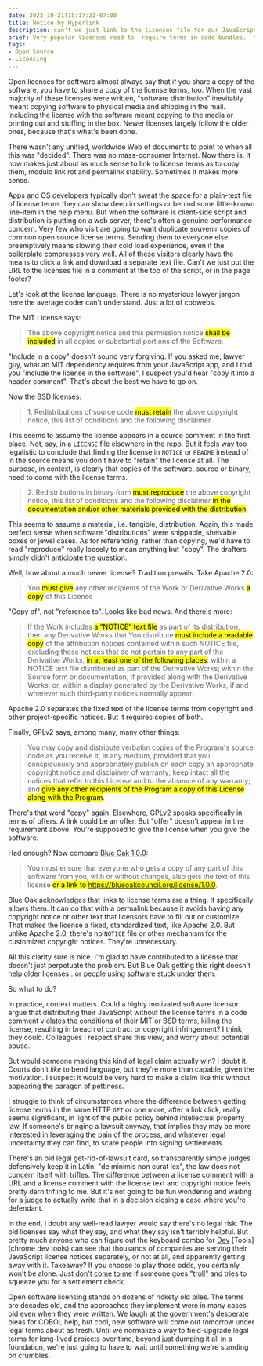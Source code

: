 ```yaml
---
date: 2022-10-21T15:17:31-07:00
title: Notice by Hyperlink
description: can't we just link to the licenses file for our JavaScript?
brief: Very popular licenses read to  require terms in code bundles.  Yes, that's ridiculous, and lots of devs are ignoring it.  This is what happens when we keep using terms from the Reagan era.
tags:
- Open Source
- Licensing
---
```


Open licenses for software almost always say that if you share a copy of the software, you have to share a copy of the license terms, too.  When the vast majority of these licenses were written, "software distribution" inevitably meant copying software to physical media and shipping in the mail.  Including the license with the software meant copying to the media or printing out and stuffing in the box.  Newer licenses largely follow the older ones, because that's what's been done.

There wasn't any unified, worldwide Web of documents to point to when all this was "decided".  There was no mass-consumer Internet.  Now there is.  It now makes just about as much sense to link to license terms as to copy them, modulo link rot and permalink stability.  Sometimes it makes more sense.

Apps and OS developers typically don't sweat the space for a plain-text file of license terms they can show deep in settings or behind some little-known line-item in the help menu.  But when the software is client-side script and distribution is putting on a web server, there's often a genuine performance concern.  Very few who visit are going to want duplicate souvenir copies of common open source license terms.  Sending them to everyone else preemptively means slowing their cold load experience, even if the boilerplate compresses very well.  All of these visitors clearly have the means to click a link and download a separate text file.  Can't we just put the URL to the licenses file in a comment at the top of the script, or in the page footer?

Let's look at the license language.  There is no mysterious lawyer jargon here the average coder can't understand.  Just a lot of cobwebs.

The MIT License says:

> The above copyright notice and this permission notice <mark>shall be included</mark> in all copies or substantial portions of the Software.

"Include in a copy" doesn't sound very forgiving.  If you asked me, lawyer guy, what an MIT dependency requires from your JavaScript app, and I told you "include the license in the software", I suspect you'd hear "copy it into a header comment".  That's about the best we have to go on.

Now the BSD licenses:

> 1\. Redistributions of source code <mark>must retain</mark> the above copyright notice, this list of conditions and the following disclaimer.

This seems to assume the license appears in a source comment in the first place.  Not, say, in a `LICENSE` file elsewhere in the repo.  But it feels way too legalistic to conclude that finding the license in `NOTICE` or `README` instead of in the source means you don't have to "retain" the license at all.  The purpose, in context, is clearly that copies of the software, source or binary, need to come with the license terms.

> 2\. Redistributions in binary form <mark>must reproduce</mark> the above copyright notice, this list of conditions and the following disclaimer <mark>in the documentation and/or other materials provided with the distribution</mark>.

This seems to assume a material, i.e. tangible, distribution.  Again, this made perfect sense when software "distributions" were shippable, shelvable boxes or jewel cases.  As for referencing, rather than copying, we'd have to read "reproduce" really loosely to mean anything but "copy".  The drafters simply didn't anticipate the question.

Well, how about a much newer license?  Tradition prevails.  Take Apache 2.0:

> You <mark>must give</mark> any other recipients of the Work or Derivative Works <mark>a copy</mark> of this License

"Copy of", not "reference to".  Looks like bad news.  And there's more:

> If the Work includes <mark>a &ldquo;NOTICE&rdquo; text file</mark> as part of its distribution, then any Derivative Works that You distribute <mark>must include a readable copy</mark> of the attribution notices contained within such NOTICE file, excluding those notices that do not pertain to any part of the Derivative Works, <mark>in at least one of the following places</mark>: within a NOTICE text file distributed as part of the Derivative Works; within the Source form or documentation, if provided along with the Derivative Works; or, within a display generated by the Derivative Works, if and wherever such third-party notices normally appear.

Apache 2.0 separates the fixed text of the license terms from copyright and other project-specific notices.  But it requires copies of both.

Finally, GPLv2 says, among many, many other things:

> You may copy and distribute verbatim copies of the Program's source code as you receive it, in any medium, provided that you conspicuously and appropriately publish on each copy an appropriate copyright notice and disclaimer of warranty; keep intact all the notices that refer to this License and to the absence of any warranty; and <mark>give any other recipients of the Program a copy of this License along with the Program</mark>.

There's that word "copy" again.  Elsewhere, GPLv2 speaks specifically in terms of offers.  A link could be an offer.  But "offer" doesn't appear in the requirement above.  You're supposed to give the license when you give the software.

Had enough?  Now compare [Blue Oak 1.0.0](https://blueoakcouncil.org/license/1.0.0):

> You must ensure that everyone who gets a copy of any part of this software from you, with or without changes, also gets the text of this license <mark>or a link to <a href="https://blueoakcouncil.org/license/1.0.0">https://blueoakcouncil.org/license/1.0.0</a></mark>.

Blue Oak acknowledges that links to license terms are a thing.  It specifically allows them.  It can do that with a permalink because it avoids having any copyright notice or other text that licensors have to fill out or customize.  That makes the license a fixed, standardized text, like Apache 2.0.  But unlike Apache 2.0, there's no `NOTICE` file or other mechanism for the customized copyright notices.  They're unnecessary.

All this clarity sure is nice.  I'm glad to have contributed to a license that doesn't just perpetuate the problem.  But Blue Oak getting this right doesn't help older licenses...or people using software stuck under them.

So what to do?

In practice, context matters.  Could a highly motivated software licensor argue that distributing their JavaScript without the license terms in a code comment violates the conditions of their MIT or BSD terms, killing the license, resulting in breach of contract or copyright infringement?  I think they could.  Colleagues I respect share this view, and worry about potential abuse.

But would someone making this kind of legal claim actually win?  I doubt it.  Courts don't _like_ to bend language, but they're more than capable, given the motivation.  I suspect it would be very hard to make a claim like this without appearing the paragon of pettiness.

I struggle to think of circumstances where the difference between getting license terms in the same HTTP `GET` or one more, after a link click, really seems significant, in light of the public policy behind intellectual property law.  If someone's bringing a lawsuit anyway, that implies they may be more interested in leveraging the pain of the process, and whatever legal uncertainty they can find, to scare people into signing settlements.

There's an old legal get-rid-of-lawsuit card, so transparently simple judges defensively keep it in Latin: "de minimis non curat lex", the law does not concern itself with trifles.  The difference between a license comment with a URL and a license comment with the license text and copyright notice feels pretty darn trifling to me.  But it's not going to be fun wondering and waiting for a judge to actually write that in a decision closing a case where you're defendant.

In the end, I doubt any well-read lawyer would say there's no legal risk.  The old licenses say what they say, and what they say isn't terribly helpful.  But pretty much anyone who can figure out the keyboard combo for [Dev](https://developer.mozilla.org/en-US/docs/Tools) [Tools](chrome dev tools) can see that thousands of companies are serving their JavaScript license notices separately,  or not at all, and apparently getting away with it.  Takeaway?  If you choose to play those odds, you certainly won't be alone.  Just [don't come to me](https://notlegaladvice.law) if someone goes ["troll"](https://en.wikipedia.org/wiki/Copyright_troll) and tries to squeeze you for a settlement check.

Open software licensing stands on dozens of rickety old piles.  The terms are decades old, and the approaches they implement were in many cases old even when they were written.  We laugh at the government's desperate pleas for COBOL help, but cool, new software will come out tomorrow under legal terms about as fresh.  Until we normalize a way to field-upgrade legal terms for long-lived projects over time, beyond just dumping it all in a foundation, we're just going to have to wait until something we're standing on crumbles.
